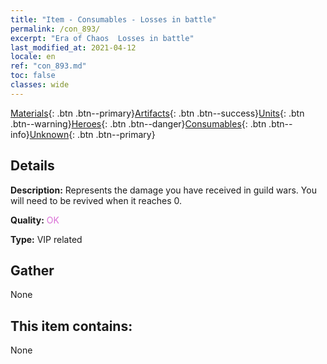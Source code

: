 ```yaml
---
title: "Item - Consumables - Losses in battle"
permalink: /con_893/
excerpt: "Era of Chaos  Losses in battle"
last_modified_at: 2021-04-12
locale: en
ref: "con_893.md"
toc: false
classes: wide
---
```

 [Materials](/Items/){: .btn .btn--primary}[Artifacts](/Items/Artifacts/){: .btn .btn--success}[Units](/Items/Units/){: .btn .btn--warning}[Heroes](/Items/Heroes/){: .btn .btn--danger}[Consumables](/Items/Consumables/){: .btn .btn--info}[Unknown](/Items/Unknown/){: .btn .btn--primary}

## Details
 **Description:** Represents the damage you have received in guild wars. You will need to be revived when it reaches 0.

 **Quality:** <span style="color: #DA70D6">OK</span>

 **Type:** VIP related

## Gather

  None

## This item contains:

  None

